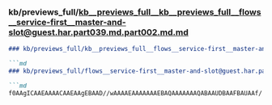 ### kb/previews_full/kb__previews_full__kb__previews_full__flows__service-first__master-and-slot@guest.har.part039.md.part002.md.md

```md
### kb/previews_full/kb__previews_full__flows__service-first__master-and-slot@guest.har.part039.md.part002.md

```md
### kb/previews_full/flows__service-first__master-and-slot@guest.har.part039.md (part 002)

```md
f0AAgICAAEAAAACAAEAAgEBAAD//wAAAAEAAAAAAAEBAQAAAAAAAQABAAUDBAAFBAUAAf/
```

```

```

```
